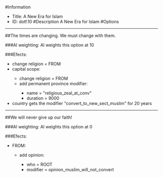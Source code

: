 #Information
 - Title: A New Era for Islam
 - ID: dotf.10
#Description
A New Era for Islam
#Options

___
##The times are changing. We must change with them.

###AI weighting:
AI weights this option at 10


###Efects:<ul><li>change religion = FROM</li><li>capital scope:</li><ul><li>change religion = FROM</li><li>add permanent province modifier:</li><ul><li>name = "religious_zeal_at_conv"</li><li>duration = 9000</li></ul></ul><li>country gets the modifier "convert_to_new_sect_muslim" for 20 years</li></ul>

___
##We will never give up our faith!

###AI weighting:
AI weights this option at 0


###Efects:<ul><li>FROM:</li><ul><li>add opinion:</li><ul><li>who = ROOT</li><li>modifier = opinion_muslim_will_not_convert</li></ul></ul></ul>
